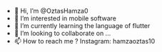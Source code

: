 - 👋 Hi, I’m @OztasHamza0
- 👀 I’m interested in mobile software
- 🌱 I’m currently learning the language of flutter
- 💞️ I’m looking to collaborate on ...
- 📫 How to reach me ? 
   Instagram: hamzaoztas10

<!---
OztasHamza0/OztasHamza0 is a ✨ special ✨ repository because its `README.md` (this file) appears on your GitHub profile.
You can click the Preview link to take a look at your changes.
--->
